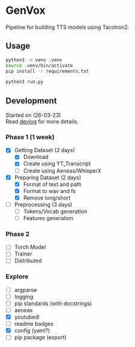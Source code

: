 # GenVox
Pipeline for building TTS models using Tacotron2.

## Usage
```bash
python3 -m venv .venv
source .venv/bin/activate
pip install -r requirements.txt

python3 run.py
```

## Development
Started on (26-03-23)  
Read [devlog](dev_log.md) for more details.  

### Phase 1 (1 week)
- [x] Getting Dataset (2 days)
  - [x] Download
  - [x] Create using YT_Transcript
  - [ ] Create using Aeneas/WhisperX
- [x] Preparing Dataset (2 days)
  - [x] Format of text and path
  - [x] Format to wav and fs
  - [x] Remove long/short
- [ ] Preprocessing (3 days)
  - [ ] Tokens/Vocab generation
  - [ ] Features generation

### Phase 2
- [ ] Torch Model
- [ ] Trainer
- [ ] Distributed

### Explore
- [ ] argparse
- [ ] logging
- [ ] pip standards (with docstrings)
- [ ] aeneas
- [x] youtubedl
- [ ] readme badges
- [x] config (yaml?)
- [ ] pip package (export)